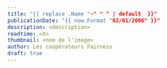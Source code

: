 ```yaml
---
title: "{{ replace .Name "-" " " | default  }}"
publicationDate: "{{ now.Format "02/01/2006" }}"
description: <description>
readtime: <X>
thumbnail: <nom de l'image>
author: Les coopérateurs Fairness
draft: true
---
```



